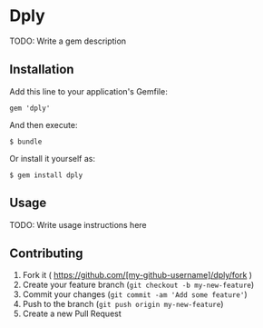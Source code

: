 # Dply

TODO: Write a gem description

## Installation

Add this line to your application's Gemfile:

    gem 'dply'

And then execute:

    $ bundle

Or install it yourself as:

    $ gem install dply

## Usage

TODO: Write usage instructions here

## Contributing

1. Fork it ( https://github.com/[my-github-username]/dply/fork )
2. Create your feature branch (`git checkout -b my-new-feature`)
3. Commit your changes (`git commit -am 'Add some feature'`)
4. Push to the branch (`git push origin my-new-feature`)
5. Create a new Pull Request
